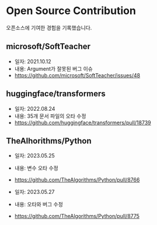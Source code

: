 # Open Source Contribution

오픈소스에 기여한 경험을 기록했습니다.

## microsoft/SoftTeacher

- 일자: 2021.10.12
- 내용: Argument가 잘못된 버그 이슈
- https://github.com/microsoft/SoftTeacher/issues/48

## huggingface/transformers

- 일자: 2022.08.24
- 내용: 35개 문서 파일의 오타 수정
- https://github.com/huggingface/transformers/pull/18739

## TheAlhorithms/Python

- 일자: 2023.05.25
- 내용: 변수 오타 수정
- https://github.com/TheAlgorithms/Python/pull/8766

- 일자: 2023.05.27
- 내용: 오타와 버그 수정
- https://github.com/TheAlgorithms/Python/pull/8775
